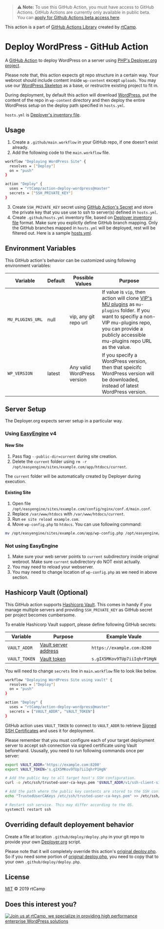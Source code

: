 > **⚠️ Note:** To use this GitHub Action, you must have access to GitHub Actions. GitHub Actions are currently only available in public beta. You can [apply for Github Actions beta access here](https://github.com/features/actions).

This action is a part of [GitHub Actions Library](https://github.com/rtCamp/github-actions-library/) created by [rtCamp](https://github.com/rtCamp/).

# Deploy WordPress - GitHub Action

A [GitHub Action](https://github.com/features/actions) to deploy WordPress on a server using [PHP's Deployer.org project](https://deployer.org/).

Please note that, this action expects git repo structure in a certain way. Your webroot should include content inside `wp-content` except `uploads`. You may use our [WordPress Skeleton](https://github.com/rtCamp/wordpress-skeleton) as a base, or restructre existing project to fit in.

During deployment, by default this action will download [WordPress](https://wordpress.org/latest.zip), put the content of the repo in `wp-content` directory and then deploy the entire WordPress setup on the deploy path specified in `hosts.yml`.

`hosts.yml` is [Deployer's inventory file](https://deployer.org/docs/hosts.html#inventory-file).

## Usage

1. Create a `.github/main.workflow` in your GitHub repo, if one doesn't exist already.
2. Add the following code to the `main.workflow` file.

```bash
workflow "Deploying WordPress Site" {
  resolves = ["Deploy"]
  on = "push"
}

action "Deploy" {
  uses = "rtCamp/action-deploy-wordpress@master"
  secrets = ["SSH_PRIVATE_KEY"]
}
```

3. Create `SSH_PRIVATE_KEY` secret using [GitHub Action's Secret](https://developer.github.com/actions/creating-workflows/storing-secrets) and store the private key that you use use to ssh to server(s) defined in `hosts.yml`.
4. Create `.github/hosts.yml` inventory file, based on [Deployer inventory file](https://deployer.org/docs/hosts.html#inventory-file) format. Make sure you explictly define GitHub branch mapping. Only the GitHub branches mapped in `hosts.yml` will be deployed, rest will be filtered out. Here is a sample [hosts.yml](https://github.com/rtCamp/wordpress-skeleton/blob/master/.github/hosts.yml).


## Environment Variables

This GitHub action's behavior can be customized using following environment variables:

Variable       | Default | Possible  Values            | Purpose
---------------|---------|-----------------------------|----------------------------------------------------
`MU_PLUGINS_URL` | null    | vip, any git repo url         | If value is `vip`, then action will clone [VIP's MU plugins](https://github.com/Automattic/vip-mu-plugins-public) as `mu-plugins` folder. If you want to specifiy a non-VIP mu-plugins repo, you can provide a publicly accessible mu-plugins repo URL as the value.
`WP_VERSION`     | latest  | Any valid WordPress version | If you specify a WordPress version, then that speicifc WordPress version will be downloaded, instead of latest WordPress version.


## Server Setup

The Deployer.org expects server setup in a particular way.

### Using [EasyEngine](https://easyengine.io/) v4

#### New Site

1. Pass flag `--public-dir=current` during site creation.
2. Delete the `current` folder using `rm -r /opt/easyengine/sites/example.com/app/htdocs/current`.

The `current` folder will be automatically created by Deployer during execution.

#### Existing Site
1. Open file `/opt/easyengine/sites/example.com/config/nginx/conf.d/main.conf`.
2. Replace `/var/www/htdocs` with `/var/www/htdocs/current`.
3. Run `ee site reload example.com`.
4. Move `wp-config.php` to `htdocs`. You can use following command:

```bash
mv /opt/easyengine/sites/example.com/app/wp-config.php /opt/easyengine/sites/example.com/app/htdocs/wp-config.php
```

### Not using EasyEngine

1. Make sure your web server points to `current` subdirectory inside original webroot. Make sure `current` subdirectory do NOT exist actually.
2. You may need to reload your webserver.
3. You may need to change location of `wp-config.php` as we need in above section.


## Hashicorp Vault (Optional)

This GitHub action supports [Hashicorp Vault](https://www.vaultproject.io/). This comes in handy if you manage multiple servers and providing `SSH_PRIVATE_KEY` as GitHub secret per project becomes cumbersome.

To enable Hashicorp Vault support, please define following GitHub secrets:

Variable      | Purpose                                                                       | Example Vaule
--------------|-------------------------------------------------------------------------------|-------------
`VAULT_ADDR`  | [Vault server address](https://www.vaultproject.io/docs/commands/#vault_addr) | `https://example.com:8200`
`VAULT_TOKEN` | [Vault token](https://www.vaultproject.io/docs/concepts/tokens.html)          | `s.gIX5MKov9TUp7iiIqhrP1HgN`

You will need to change `secrets` line in `main.workflow` file to look like below.

```bash
workflow "Deploying WordPress Site using vault" {
  resolves = ["Deploy"]
  on = "push"
}

action "Deploy" {
  uses = "rtCamp/action-deploy-wordpress@master"
  secrets = ["VAULT_ADDR", "VAULT_TOKEN"]
}
```

GitHub action uses `VAULT_TOKEN` to connect to `VAULT_ADDR` to retrieve [Signed SSH Certificates](https://www.vaultproject.io/docs/secrets/ssh/signed-ssh-certificates.html#signing-key-amp-role-configuration) and uses it for deployment.

Please remember that you must configure each of your target deployment server to accept ssh connection via signed certificate using Vault beforehand. Ususally, you need to run following commands once per server:

```bash
export VAULT_ADDR='https://example.com:8200'
export VAULT_TOKEN='s.gIX5MKov9TUp7iiIqhrP1HgN'

# Add the public key to all target host's SSH configuration.
curl -o /etc/ssh/trusted-user-ca-keys.pem "$VAULT_ADDR/v1/ssh-client-signer/public_key"

# Add the path where the public key contents are stored to the SSH configuration file as the TrustedUserCAKeys option.
echo "TrustedUserCAKeys /etc/ssh/trusted-user-ca-keys.pem" >> /etc/ssh/sshd_config

# Restart ssh service. This may differ according to the OS.
systemctl restart ssh
```

## Overriding default deployement behavior

Create a file at location `.github/deploy/deploy.php` in your git repo to provide your own [Deployer.org](https://deployer.org/) script.

Please note that it will completely override this action's [original deploy.php](https://github.com/rtCamp/action-deploy-wordpress/blob/master/deploy.php). So if you need some portion of [original deploy.php](https://github.com/rtCamp/action-deploy-wordpress/blob/master/deploy.php), you need to copy that to your own `.github/deploy/deploy.php`.

## License

[MIT](LICENSE) © 2019 rtCamp

## Does this interest you?

<a href="https://rtcamp.com/"><img src="https://rtcamp.com/wp-content/uploads/2019/04/github-banner@2x.png" alt="Join us at rtCamp, we specialize in providing high performance enterprise WordPress solutions"></a>
